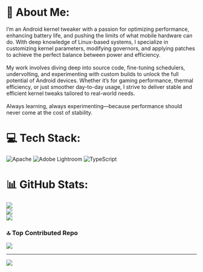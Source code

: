 # 💫 About Me:
I’m an Android kernel tweaker with a passion for optimizing performance, enhancing battery life, and pushing the limits of what mobile hardware can do. With deep knowledge of Linux-based systems, I specialize in customizing kernel parameters, modifying governors, and applying patches to achieve the perfect balance between power and efficiency.<br><br>My work involves diving deep into source code, fine-tuning schedulers, undervolting, and experimenting with custom builds to unlock the full potential of Android devices. Whether it’s for gaming performance, thermal efficiency, or just smoother day-to-day usage, I strive to deliver stable and efficient kernel tweaks tailored to real-world needs.<br><br>Always learning, always experimenting—because performance should never come at the cost of stability.


# 💻 Tech Stack:
![Apache](https://img.shields.io/badge/apache-%23D42029.svg?style=for-the-badge&logo=apache&logoColor=white) ![Adobe Lightroom](https://img.shields.io/badge/Adobe%20Lightroom-31A8FF.svg?style=for-the-badge&logo=Adobe%20Lightroom&logoColor=white) ![TypeScript](https://img.shields.io/badge/typescript-%23007ACC.svg?style=for-the-badge&logo=typescript&logoColor=white)
# 📊 GitHub Stats:
![](https://github-readme-stats.vercel.app/api?username=@RAAJK20Pro&theme=radical&hide_border=false&include_all_commits=false&count_private=false)<br/>
![](https://nirzak-streak-stats.vercel.app/?user=@RAAJK20Pro&theme=radical&hide_border=false)<br/>
![](https://github-readme-stats.vercel.app/api/top-langs/?username=@RAAJK20Pro&theme=radical&hide_border=false&include_all_commits=false&count_private=false&layout=compact)

### 🔝 Top Contributed Repo
![](https://github-contributor-stats.vercel.app/api?username=@RAAJK20Pro&limit=5&theme=merko&combine_all_yearly_contributions=true)

---
[![](https://visitcount.itsvg.in/api?id=@RAAJK20Pro&icon=0&color=1)](https://visitcount.itsvg.in)

<!-- Proudly created with GPRM ( https://gprm.itsvg.in ) -->
